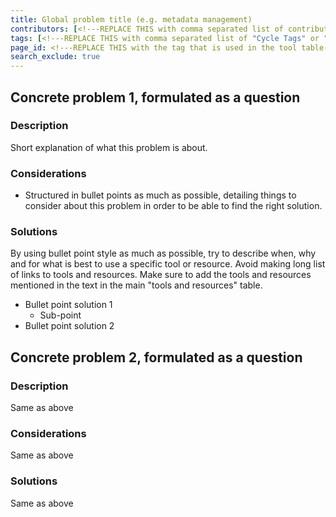 ```yaml
---
title: Global problem title (e.g. metadata management)
contributors: [<!---REPLACE THIS with comma separated list of contributors--->]
tags: [<!---REPLACE THIS with comma separated list of "Cycle Tags" or "Role Tags"--->]
page_id: <!---REPLACE THIS with the tag that is used in the tool table--->
search_exclude: true
---
```


## Concrete problem 1, formulated as a question <!-- example: what is the best way to name a file?-->
 
### Description <!-- do not delete this heading and write your text below it -->

Short explanation of what this problem is about.

### Considerations <!-- do not delete this heading and write your text below it -->

* Structured in bullet points as much as possible, detailing things to consider about this problem in order to be able to find the right solution.

### Solutions <!-- do not delete this heading and write your text below it -->

By using bullet point style as much as possible, try to describe when, why and for what is best to use a specific tool or resource. 
Avoid making long list of links to tools and resources.
Make sure to add the tools and resources mentioned in the text in the main "tools and resources" table.

* Bullet point solution 1
  * Sub-point
* Bullet point solution 2


## Concrete problem 2, formulated as a question <!-- example: where to find ontologies?-->
 
### Description <!-- do not delete this heading and write your text below it -->
Same as above

### Considerations <!-- do not delete this heading and write your text below it -->
Same as above

### Solutions <!-- do not delete this heading and write your text below it -->
Same as above

